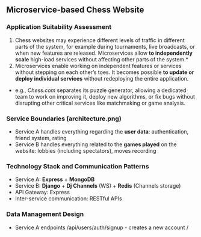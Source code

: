 ## Microservice-based Chess Website

### Application Suitability Assessment
1. Chess websites may experience different levels of traffic in different parts of the system, for example during tournaments, live broadcasts, or when new features are released. Microservices allow **to independently scale** high-load services without affecting other parts of the system.*
2. Microservices enable working on independent features or services without stepping on each other’s toes. It becomes possible **to update or deploy individual services** without redeploying the entire application.
* e.g., *Chess.com* separates its puzzle generator, allowing a dedicated team to work on improving it, deploy new algorithms, or fix bugs without disrupting other critical services like matchmaking or game analysis.

### Service Boundaries (architecture.png)
* Service A handles everything regarding the **user data**: authentication, friend system, rating
* Service B handles everything related to the **games played** on the website: lobbies (including spectators), moves recording

### Technology Stack and Communication Patterns
* Service A: **Express** + **MongoDB**
* Service B: **Django** + **Dj Channels** (WS) + **Redis** (Channels storage)
* API Gateway: Express
* Inter-service communication: RESTful APIs

### Data Management Design
* Service A endpoints
  /api/users/auth/signup - creates a new account
  /
